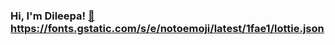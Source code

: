 ### Hi, I'm Dileepa! [👋](https://fonts.gstatic.com/s/e/notoemoji/latest/1fae1/lottie.json)https://fonts.gstatic.com/s/e/notoemoji/latest/1fae1/lottie.json
